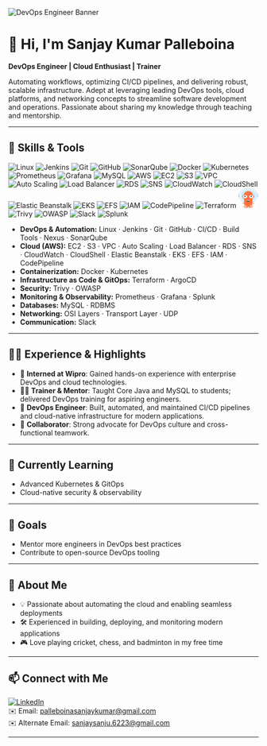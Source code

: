 ![DevOps Engineer Banner](assets/devops-banner.png)

# 👋 Hi, I'm Sanjay Kumar Palleboina

**DevOps Engineer | Cloud Enthusiast | Trainer**

Automating workflows, optimizing CI/CD pipelines, and delivering robust, scalable infrastructure. Adept at leveraging leading DevOps tools, cloud platforms, and networking concepts to streamline software development and operations. Passionate about sharing my knowledge through teaching and mentorship.

---

## 🚀 Skills & Tools

<p align="left">
  <!-- OS & DevOps -->
  <img src="https://cdn.jsdelivr.net/gh/devicons/devicon/icons/linux/linux-original.svg" alt="Linux" width="40" height="40"/>
  <img src="https://cdn.jsdelivr.net/gh/devicons/devicon/icons/jenkins/jenkins-original.svg" alt="Jenkins" width="40" height="40"/>
  <img src="https://cdn.jsdelivr.net/gh/devicons/devicon/icons/git/git-original.svg" alt="Git" width="40" height="40"/>
  <img src="https://cdn.jsdelivr.net/gh/devicons/devicon/icons/github/github-original.svg" alt="GitHub" width="40" height="40"/>
  <img src="https://www.vectorlogo.zone/logos/sonarqube/sonarqube-icon.svg" alt="SonarQube" width="40" height="40"/>
  <img src="https://cdn.jsdelivr.net/gh/devicons/devicon/icons/docker/docker-original.svg" alt="Docker" width="40" height="40"/>
  <img src="https://cdn.jsdelivr.net/gh/devicons/devicon/icons/kubernetes/kubernetes-plain.svg" alt="Kubernetes" width="40" height="40"/>
  <img src="https://cdn.jsdelivr.net/gh/devicons/devicon/icons/prometheus/prometheus-original.svg" alt="Prometheus" width="40" height="40"/>
  <img src="https://cdn.jsdelivr.net/gh/devicons/devicon/icons/grafana/grafana-original.svg" alt="Grafana" width="40" height="40"/>
  <img src="https://cdn.jsdelivr.net/gh/devicons/devicon/icons/mysql/mysql-original.svg" alt="MySQL" width="40" height="40"/>
  <img src="https://cdn.jsdelivr.net/gh/devicons/devicon/icons/amazonwebservices/amazonwebservices-original.svg" alt="AWS" width="40" height="40"/>
  <img src="https://raw.githubusercontent.com/aws-samples/aws-icons-for-plantuml/v14.0/LATEST/AmazonEC2.png" alt="EC2" width="40" height="40"/>
  <img src="https://raw.githubusercontent.com/aws-samples/aws-icons-for-plantuml/v14.0/LATEST/AmazonS3.png" alt="S3" width="40" height="40"/>
  <img src="https://raw.githubusercontent.com/aws-samples/aws-icons-for-plantuml/v14.0/LATEST/AmazonVPC.png" alt="VPC" width="40" height="40"/>
  <img src="https://raw.githubusercontent.com/aws-samples/aws-icons-for-plantuml/v14.0/LATEST/AWSAutoScaling.png" alt="Auto Scaling" width="40" height="40"/>
  <img src="https://raw.githubusercontent.com/aws-samples/aws-icons-for-plantuml/v14.0/LATEST/ElasticLoadBalancing.png" alt="Load Balancer" width="40" height="40"/>
  <img src="https://raw.githubusercontent.com/aws-samples/aws-icons-for-plantuml/v14.0/LATEST/AmazonRDS.png" alt="RDS" width="40" height="40"/>
  <img src="https://raw.githubusercontent.com/aws-samples/aws-icons-for-plantuml/v14.0/LATEST/AmazonSNS.png" alt="SNS" width="40" height="40"/>
  <img src="https://raw.githubusercontent.com/aws-samples/aws-icons-for-plantuml/v14.0/LATEST/AmazonCloudWatch.png" alt="CloudWatch" width="40" height="40"/>
  <img src="https://raw.githubusercontent.com/aws-samples/aws-icons-for-plantuml/v14.0/LATEST/AWSCloudShell.png" alt="CloudShell" width="40" height="40"/>
  <img src="https://raw.githubusercontent.com/aws-samples/aws-icons-for-plantuml/v14.0/LATEST/AWSBeanstalk.png" alt="Elastic Beanstalk" width="40" height="40"/>
  <img src="https://raw.githubusercontent.com/aws-samples/aws-icons-for-plantuml/v14.0/LATEST/AmazonEKS.png" alt="EKS" width="40" height="40"/>
  <img src="https://raw.githubusercontent.com/aws-samples/aws-icons-for-plantuml/v14.0/LATEST/AmazonEFS.png" alt="EFS" width="40" height="40"/>
  <img src="https://raw.githubusercontent.com/aws-samples/aws-icons-for-plantuml/v14.0/LATEST/AWSIAM.png" alt="IAM" width="40" height="40"/>
  <img src="https://raw.githubusercontent.com/aws-samples/aws-icons-for-plantuml/v14.0/LATEST/AWSCodePipeline.png" alt="CodePipeline" width="40" height="40"/>
  <img src="https://cdn.jsdelivr.net/gh/devicons/devicon/icons/terraform/terraform-original.svg" alt="Terraform" width="40" height="40"/>
  <img src="https://raw.githubusercontent.com/cncf/artwork/main/projects/argo/icon/color/argo-icon-color.png" alt="ArgoCD" width="40" height="40"/>
  <img src="https://raw.githubusercontent.com/aquasecurity/trivy/main/docs/images/logo.png" alt="Trivy" width="40" height="40"/>
  <img src="https://raw.githubusercontent.com/OWASP/owasp-swag/master/assets/logos/owasp-logo.png" alt="OWASP" width="40" height="40"/>
  <img src="https://cdn.jsdelivr.net/gh/devicons/devicon/icons/slack/slack-original.svg" alt="Slack" width="40" height="40"/>
  <img src="https://upload.wikimedia.org/wikipedia/commons/8/8a/Splunk_logo.svg" alt="Splunk" width="40" height="40"/>
</p>

- **DevOps & Automation:** Linux · Jenkins · Git · GitHub · CI/CD · Build Tools · Nexus · SonarQube
- **Cloud (AWS):** EC2 · S3 · VPC · Auto Scaling · Load Balancer · RDS · SNS · CloudWatch · CloudShell · Elastic Beanstalk · EKS · EFS · IAM · CodePipeline
- **Containerization:** Docker · Kubernetes
- **Infrastructure as Code & GitOps:** Terraform · ArgoCD
- **Security:** Trivy · OWASP
- **Monitoring & Observability:** Prometheus · Grafana · Splunk
- **Databases:** MySQL · RDBMS
- **Networking:** OSI Layers · Transport Layer · UDP
- **Communication:** Slack

---

## 👨‍💻 Experience & Highlights

- 🏢 **Interned at Wipro**: Gained hands-on experience with enterprise DevOps and cloud technologies.
- 👨‍🏫 **Trainer & Mentor**: Taught Core Java and MySQL to students; delivered DevOps training for aspiring engineers.
- 🚀 **DevOps Engineer**: Built, automated, and maintained CI/CD pipelines and cloud-native infrastructure for modern applications.
- 🤝 **Collaborator**: Strong advocate for DevOps culture and cross-functional teamwork.

---

## 🌱 Currently Learning

- Advanced Kubernetes & GitOps
- Cloud-native security & observability

---

## 🎯 Goals

- Mentor more engineers in DevOps best practices
- Contribute to open-source DevOps tooling

---

## 🌟 About Me

- 💡 Passionate about automating the cloud and enabling seamless deployments
- 🛠 Experienced in building, deploying, and monitoring modern applications
- 🎮 Love playing cricket, chess, and badminton in my free time

---

## 📫 Connect with Me

[![LinkedIn](https://img.shields.io/badge/LinkedIn-blue?logo=linkedin)](https://www.linkedin.com/in/sanjaykumar-palleboina)  
✉️ Email: palleboinasanjaykumar@gmail.com  
✉️ Alternate Email: sanjaysanju.6223@gmail.com

---

<!--
**sanjaypkumar/sanjaypkumar** is a ✨ special ✨ repository because its README.md (this file) appears on your GitHub profile.
-->
